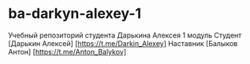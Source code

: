 # ba-darkyn-alexey-1
Учебный репозиторий студента Дарькина Алексея 1 модуль
Студент [Дарькин Алексей] [https://t.me/Darkin_Alexey]
Наставник [Балыков Антон] [https://t.me/Anton_Balykov]